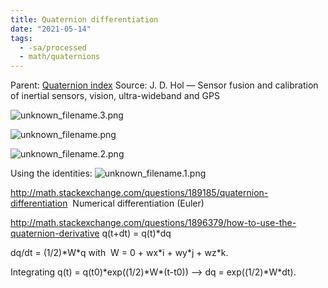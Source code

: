```yaml
---
title: Quaternion differentiation
date: "2021-05-14"
tags:
  - -sa/processed
  - math/quaternions
---
```


Parent: [Quaternion index](quaternion-index.md)
Source: J. D. Hol — Sensor fusion and calibration of inertial sensors, vision, ultra-wideband and GPS

![unknown_filename.3.png](./_resources/Quaternion_differentiation.resources/unknown_filename.3.png)

![unknown_filename.png](./_resources/Quaternion_differentiation.resources/unknown_filename.png)

![unknown_filename.2.png](./_resources/Quaternion_differentiation.resources/unknown_filename.2.png)

Using the identities:
![unknown_filename.1.png](./_resources/Quaternion_differentiation.resources/unknown_filename.1.png)

<http://math.stackexchange.com/questions/189185/quaternion-differentiation> 
Numerical differentiation (Euler)

<http://math.stackexchange.com/questions/1896379/how-to-use-the-quaternion-derivative>
q(t+dt) = q(t)\*dq

dq/dt = (1/2)\*W\*q
with  W = 0 + wx\*i + wy\*j + wz\*k.

Integrating
q(t) = q(t0)\*exp((1/2)\*W\*(t-t0))
\--> dq = exp((1/2)\*W\*dt).


